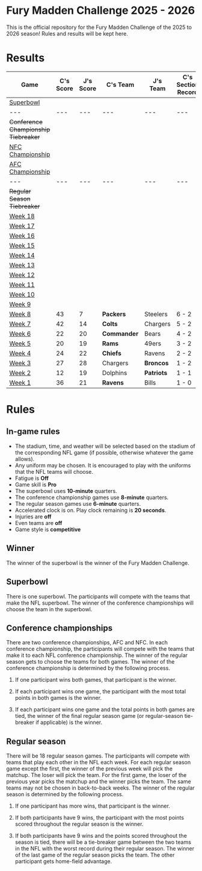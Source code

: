# Fury Madden Challenge 2025 - 2026

This is the official repository for the Fury Madden Challenge of the 2025 to 2026 season! Rules and results will be kept here.

# Results

|Game                                                                                | C's Score | J's Score | C's Team    | J's Team    | C's Section Record | J's Section Record | C's Section Points | J's Section Points |
|---                                                                                 |---        |---        |---          |---          |---                 |---                 |---                 |---                 |
|[Superbowl](https://gridirongames.com/nfl-weekly-schedule/?Year=2025&Week=SB)       |           |           |             |             |                    |                    |                    |                    |
|---                                                                                 |---        |---        |---          |---          |---                 |---                 |---                 |---                 |
|~~Conference Championship Tiebreaker~~                                              |           |           |             |             |                    |                    |                    |                    |
|[NFC Championship](https://gridirongames.com/nfl-weekly-schedule/?Year=2025&Week=CC)|           |           |             |             |                    |                    |                    |                    |
|[AFC Championship](https://gridirongames.com/nfl-weekly-schedule/?Year=2025&Week=CC)|           |           |             |             |                    |                    |                    |                    |
|---                                                                                 |---        |---        |---          |---          |---                 |---                 |---                 |---                 |
|~~Regular Season Tiebreaker~~                                                       |           |           |             |             |                    |                    |                    |                    |
|[Week 18](https://gridirongames.com/nfl-weekly-schedule/?Year=2025&Week=18)         |           |           |             |             |                    |                    |                    |                    |
|[Week 17](https://gridirongames.com/nfl-weekly-schedule/?Year=2025&Week=17)         |           |           |             |             |                    |                    |                    |                    |
|[Week 16](https://gridirongames.com/nfl-weekly-schedule/?Year=2025&Week=16)         |           |           |             |             |                    |                    |                    |                    |
|[Week 15](https://gridirongames.com/nfl-weekly-schedule/?Year=2025&Week=15)         |           |           |             |             |                    |                    |                    |                    |
|[Week 14](https://gridirongames.com/nfl-weekly-schedule/?Year=2025&Week=14)         |           |           |             |             |                    |                    |                    |                    |
|[Week 13](https://gridirongames.com/nfl-weekly-schedule/?Year=2025&Week=13)         |           |           |             |             |                    |                    |                    |                    |
|[Week 12](https://gridirongames.com/nfl-weekly-schedule/?Year=2025&Week=12)         |           |           |             |             |                    |                    |                    |                    |
|[Week 11](https://gridirongames.com/nfl-weekly-schedule/?Year=2025&Week=11)         |           |           |             |             |                    |                    |                    |                    |
|[Week 10](https://gridirongames.com/nfl-weekly-schedule/?Year=2025&Week=10)         |           |           |             |             |                    |                    |                    |                    |
| [Week 9](https://gridirongames.com/nfl-weekly-schedule/?Year=2025&Week=9)          |           |           |             |             |                    |                    |                    |                    |
| [Week 8](https://gridirongames.com/nfl-weekly-schedule/?Year=2025&Week=8)          |  43       |  7        | **Packers** | Steelers    | 6 - 2              | 2 - 6              | 226                | 150                |
| [Week 7](https://gridirongames.com/nfl-weekly-schedule/?Year=2025&Week=7)          |  42       | 14        | **Colts**   | Chargers    | 5 - 2              | 2 - 5              | 183                | 143                |
| [Week 6](https://gridirongames.com/nfl-weekly-schedule/?Year=2025&Week=6)          |  22       | 20        |**Commander**| Bears       | 4 - 2              | 2 - 4              | 141                | 129                |
| [Week 5](https://gridirongames.com/nfl-weekly-schedule/?Year=2025&Week=5)          |  20       | 19        | **Rams**    | 49ers       | 3 - 2              | 2 - 3              | 119                | 109                |
| [Week 4](https://gridirongames.com/nfl-weekly-schedule/?Year=2025&Week=4)          |  24       | 22        | **Chiefs**  | Ravens      | 2 - 2              | 2 - 2              |  99                |  90                |
| [Week 3](https://gridirongames.com/nfl-weekly-schedule/?Year=2025&Week=3)          |  27       | 28        | Chargers    | **Broncos** | 1 - 2              | 2 - 1              |  75                |  68                |
| [Week 2](https://gridirongames.com/nfl-weekly-schedule/?Year=2025&Week=2)          |  12       | 19        | Dolphins    | **Patriots**| 1 - 1              | 1 - 1              |  48                |  40                |
| [Week 1](https://gridirongames.com/nfl-weekly-schedule/?Year=2025&Week=1)          |  36       | 21        | **Ravens**  | Bills       | 1 - 0              | 0 - 1              |  36                |  21                |
          
# Rules

## In-game rules

- The stadium, time, and weather will be selected based on the stadium of the corresponding NFL game (if possible, otherwise whatever the game allows).
- Any uniform may be chosen. It is encouraged to play with the uniforms that the NFL teams will choose.
- Fatigue is **Off**
- Game skill is **Pro**
- The superbowl uses **10-minute** quarters.
- The conference championship games use **8-minute** quarters.
- The regular season games use **6-minute** quarters.
- Accelerated clock is on. Play clock remaining is **20 seconds**.
- Injuries are **off**
- Even teams are **off**
- Game style is **competitive**

## Winner

The winner of the superbowl is the winner of the Fury Madden Challenge.

## Superbowl

There is one superbowl. The participants will compete with the teams that make the NFL superbowl. The winner of the conference championships will choose the team in the superbowl.

## Conference championships

There are two conference championships, AFC and NFC. In each conference championship, the participants will compete with the teams that make it to each NFL conference championship. The winner of the regular season gets to choose the teams for both games. The winner of the conference championship is determined by the following process.

1. If one participant wins both games, that participant is the winner.

2. If each participant wins one game, the participant with the most total points in both games is the winner.

3. If each participant wins one game and the total points in both games are tied, the winner of the final regular season game (or regular-season tie-breaker if applicable) is the winner.

## Regular season

There will be 18 regular season games. The participants will compete with teams that play each other in the NFL each week. For each regular season game except the first, the winner of the previous week will pick the matchup. The loser will pick the team. For the first game, the loser of the previous year picks the matchup and the winner picks the team. The same teams may not be chosen in back-to-back weeks. The winner of the regular season is determined by the following process.

1. If one participant has more wins, that participant is the winner.

2. If both participants have 9 wins, the participant with the most points scored throughout the regular season is the winner.

3. If both participants have 9 wins and the points scored throughout the season is tied, there will be a tie-breaker game between the two teams in the NFL with the worst record during their regular season. The winner of the last game of the regular season picks the team. The other participant gets home-field advantage.
